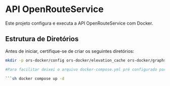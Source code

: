 # API OpenRouteService

Este projeto configura e executa a API OpenRouteService com Docker.

## Estrutura de Diretórios

Antes de iniciar, certifique-se de criar os seguintes diretórios:

```sh
mkdir -p ors-docker/config ors-docker/elevation_cache ors-docker/graphs ors-docker/files ors-docker/logs

#Para facilitar deixei o arquivo docker-compose.yml pré configurado para o Brazil então podemos apenas executar o comando abaixo.

```sh docker compose up -d
